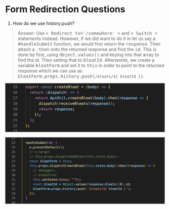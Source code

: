 # **Form Redirection Questions**

1. How do we use history.push?
>Answer: Use <kbd>< Redirect to='/somewhere' ></kbd> and <kbd>< Switch ></kbd> statements instead. However, if we did want to do it in let us say a <kbd>#handleSubmit</kbd> function, we would first return the <kbd>response</kbd>. Then attach a <kbd>.then</kbd> onto the returned response and find the <kbd>id</kbd>. This is done by first, using <kbd>Object.values()</kbd> and keying into that array to find the id. Then setting that to <kbd>bleatId</kbd>. Afterwords, we create a variable <kbd>bleatForm</kbd> and set it to <kbd>this</kbd> in order to point to the returned response which we can use as <kbd>bleatForm.props.history.push(`/bleats/${ bleatId }`)</kbd>.

![alt text](./bleater/app/assets/images/Screen&#32;Shot&#32;2020-02-17&#32;at&#32;1.jpg "Returning Response Example")

![alt text](./bleater/app/assets/images/Screen&#32;Shot&#32;2020-02-17&#32;at&#32;2.jpg "")